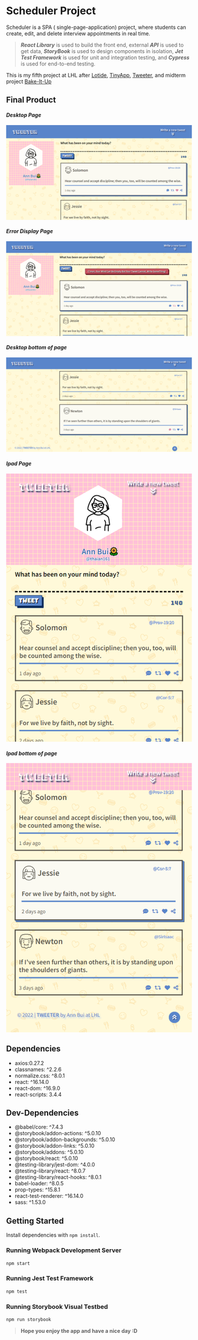 # Scheduler Project

Scheduler is a SPA ( single-page-application) project, where students can create, edit, and delete interview appointments in real time.

>**_React Library_** is used to build the front end, external **_API_** is used to get data, **_StoryBook_** is used to design components in isolation, **_Jet Test Framework_** is used for unit and integration testing, and **_Cypress_** is used for end-to-end testing.

This is my fifth project at LHL after [Lotide](https://github.com/thaian161/lotide), [TinyApp](https://github.com/thaian161/tinyApp), [Tweeter](https://github.com/thaian161/tweeter), and midterm project [Bake-It-Up](https://github.com/thaian161/Bake-It-Up)

## Final Product

#### _Desktop Page_

!["Desktop Page"](https://github.com/thaian161/tweeter/blob/master/public/images/desktop-page.png)

#### _Error Display Page_

!["Error"](https://github.com/thaian161/tweeter/blob/master/public/images/display-error.png)

#### _Desktop bottom of page_

!["Desktop end page"](https://github.com/thaian161/tweeter/blob/master/public/images/desktop-end-page.png)

#### _Ipad Page_

!["Ipad Page"](https://github.com/thaian161/tweeter/blob/master/public/images/ipad-views.png)

#### _Ipad bottom of page_

!["Ipad end page"](https://github.com/thaian161/tweeter/blob/master/public/images/ipad-end-views.png)

## Dependencies
- axios:0.27.2
- classnames: ^2.2.6
- normalize.css: ^8.0.1
- react: ^16.14.0
- react-dom: ^16.9.0
- react-scripts: 3.4.4

## Dev-Dependencies

- @babel/core: ^7.4.3
- @storybook/addon-actions: ^5.0.10
- @storybook/addon-backgrounds: ^5.0.10
- @storybook/addon-links: ^5.0.10
- @storybook/addons: ^5.0.10
- @storybook/react: ^5.0.10
- @testing-library/jest-dom: ^4.0.0
- @testing-library/react: ^8.0.7
- @testing-library/react-hooks: ^8.0.1
- babel-loader: ^8.0.5
- prop-types: ^15.8.1
- react-test-renderer: ^16.14.0
- sass: ^1.53.0

## Getting Started

Install dependencies with `npm install`.

### Running Webpack Development Server

```sh
npm start
```

### Running Jest Test Framework

```sh
npm test
```

### Running Storybook Visual Testbed

```sh
npm run storybook
```

> **Hope you enjoy the app and have a nice day :D**
